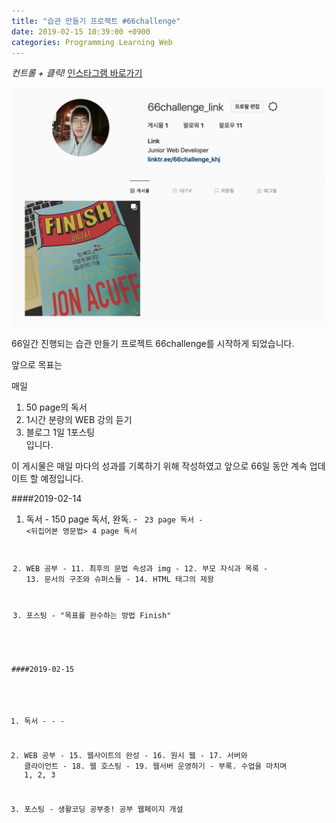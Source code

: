```yaml
---
title: "습관 만들기 프로젝트 #66challenge"
date: 2019-02-15 10:39:00 +0900
categories: Programming Learning Web
---
```


*컨트롤 + 클릭!*
[인스타그램 바로가기](https://www.instagram.com/66challenge_khj/?hl=ko)

![image](https://github.com/DeveloperKHJ/DeveloperKHJ.github.io/blob/master/_images/instagram-main.png?raw=true)

66일간 진행되는 습관 만들기 프로젝트 66challenge를 시작하게 되었습니다.

앞으로 목표는

매일
1. 50 page의 독서
2. 1시간 분량의 WEB 강의 듣기
3. 블로그 1일 1포스팅  
입니다.

이 게시물은 매일 마다의 성과를 기록하기 위해 작성하였고 앞으로 66일 동안 계속 업데이트 할 예정입니다.

####2019-02-14
  1. 독서
    - <Finish> 150 page 독서, 완독.
    - <CODE> 23 page 독서
    - <뒤집어본 영문법> 4 page 독서

  2. WEB 공부
    - 11. 최후의 문법 속성과 img
    - 12. 부모 자식과 목록
    - 13. 문서의 구조와 슈퍼스들
    - 14. HTML 태그의 제왕

  3. 포스팅
    - "목표를 완수하는 방법 Finish"

####2019-02-15
  1. 독서
    -
    -
    -

  2. WEB 공부
    - 15. 웹사이트의 완성
    - 16. 원시 웹
    - 17. 서버와 클라이언트
    - 18. 웹 호스팅
    - 19. 웹서버 운영하기
    - 부록. 수업을 마치며 1, 2, 3

  3. 포스팅
    - 생활코딩 공부중! 공부 웹페이지 개설
